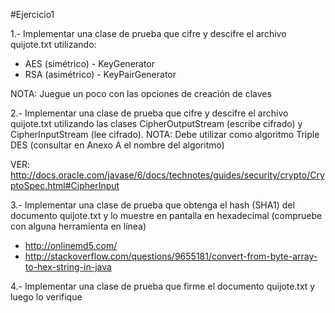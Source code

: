 #Ejercicio1

1.- Implementar una clase de prueba que cifre y descifre el archivo quijote.txt utilizando:
- AES (simétrico) - KeyGenerator
- RSA (asimétrico) - KeyPairGenerator

NOTA: Juegue un poco con las opciones de creación de claves

2.- Implementar una clase de prueba que cifre y descifre el archivo quijote.txt utilizando las clases CipherOutputStream (escribe cifrado) y CipherInputStream (lee cifrado).
NOTA: Debe utilizar como algoritmo Triple DES (consultar en Anexo A el nombre del algoritmo)

VER: http://docs.oracle.com/javase/6/docs/technotes/guides/security/crypto/CryptoSpec.html#CipherInput

3.- Implementar una clase de prueba que obtenga el hash (SHA1) del documento quijote.txt y lo muestre en pantalla en hexadecimal (compruebe con alguna herramienta en línea)
- http://onlinemd5.com/
- http://stackoverflow.com/questions/9655181/convert-from-byte-array-to-hex-string-in-java

4.- Implementar una clase de prueba que firme el documento quijote.txt y luego lo verifique
